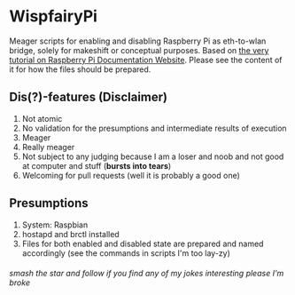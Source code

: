 # WispfairyPi
Meager scripts for enabling and disabling Raspberry Pi as eth-to-wlan bridge, solely for makeshift or conceptual purposes. Based on [the very tutorial on Raspberry Pi Documentation Website][1]. Please see the content of it for how the files should be prepared. 

## Dis(?)-features (Disclaimer)
1. Not atomic
2. No validation for the presumptions and intermediate results of execution
3. Meager
4. Really meager
5. Not subject to any judging because I am a loser and noob and not good at computer and stuff (**bursts into tears**)
101. Welcoming for pull requests (well it is probably a good one)

## Presumptions
1. System: Raspbian
2. hostapd and brctl installed
3. Files for both enabled and disabled state are prepared and named accordingly (see the commands in scripts I'm too lay-zy)

###### smash the star and follow if you find any of my jokes interesting please I'm broke

[1]:https://www.raspberrypi.org/documentation/configuration/wireless/access-point.md
